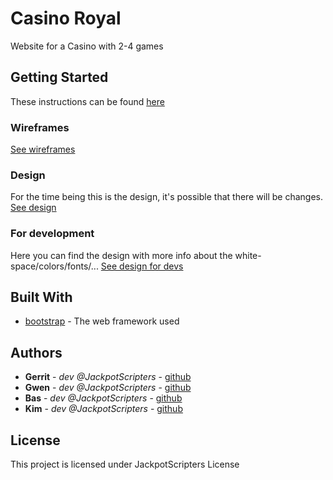 # Casino Royal

Website for a Casino with 2-4 games

## Getting Started

These instructions can be found [here](https://github.com/becodeorg/gnt-yu-3-21/tree/master/2.The-Hill/3.Casino-Royale)

### Wireframes

[See wireframes](https://xd.adobe.com/view/15b1e893-629e-40bd-8e0a-11ee8a7d0ec1-40e2/)



### Design

For the time being this is the design, it's possible that there will be changes.
[See design](https://xd.adobe.com/view/c141a661-e3a2-4320-83f2-c3c285d885e5-9412/)



### For development

Here you can find the design with more info about the white-space/colors/fonts/...
[See design for devs](https://xd.adobe.com/view/3e429177-842e-4579-9533-e6fbfb98f920-6b11/)




## Built With

* [bootstrap](https://getbootstrap.com//) - The web framework used




## Authors

* **Gerrit** - *dev @JackpotScripters* - [github](https://github.com/degenge)
* **Gwen** - *dev @JackpotScripters* - [github](https://github.com/Gwen1985)
* **Bas** - *dev @JackpotScripters* - [github](https://github.com/basmahieu)
* **Kim** - *dev @JackpotScripters* - [github](https://github.com/KimDelbarre)


## License

This project is licensed under JackpotScripters License 


